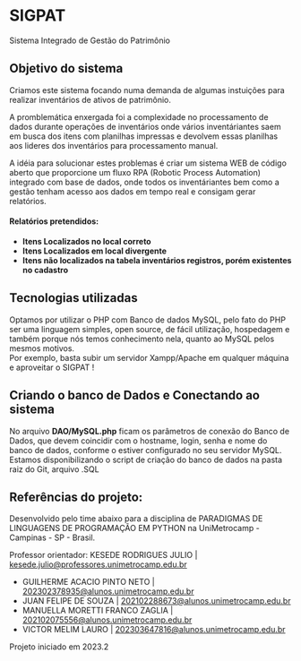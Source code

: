 # SIGPAT
Sistema Integrado de Gestão do Patrimônio

## Objetivo do sistema
Criamos este sistema focando numa demanda de algumas instuições para realizar inventários de ativos de patrimônio.  

A promblemática enxergada foi a complexidade no processamento de dados durante operações de inventários onde vários inventáriantes saem em busca dos itens com planilhas impressas e devolvem essas planilhas aos lideres dos inventários para processamento manual.  

A idéia para solucionar estes problemas é criar um sistema WEB de código aberto que proporcione um fluxo RPA (Robotic Process Automation) integrado com base de dados, onde todos os inventáriantes bem como a gestão tenham acesso aos dados em tempo real e consigam gerar relatórios.

#### Relatórios pretendidos: 
* **Itens Localizados no local correto**  
* **Itens Localizados em local divergente**  
* **Itens não localizados na tabela inventários registros, porém existentes no cadastro**  

## Tecnologias utilizadas
Optamos por utilizar o PHP com Banco de dados MySQL, pelo fato do PHP ser uma linguagem simples, open source, de fácil utilização, hospedagem e também porque nós temos conhecimento nela, quanto ao MySQL pelos mesmos motivos.  
Por exemplo, basta subir um servidor Xampp/Apache em qualquer máquina e aproveitar o SIGPAT !  

## Criando o banco de Dados e Conectando ao sistema
No arquivo **DAO/MySQL.php**  ficam os parâmetros de conexão do Banco de Dados, que devem coincidir com o hostname, login, senha e nome do banco de dados, conforme o estiver configurado no seu servidor MySQL.  
Estamos disponibilizando o script de criação do banco de dados na pasta raiz do Git, arquivo .SQL
## Referências do projeto:
Desenvolvido pelo time abaixo para a disciplina de PARADIGMAS DE LINGUAGENS DE PROGRAMAÇÃO EM PYTHON na UniMetrocamp - Campinas - SP - Brasil.

Professor orientador: KESEDE RODRIGUES JULIO | kesede.julio@professores.unimetrocamp.edu.br

* GUILHERME ACACIO PINTO NETO | 202302378935@alunos.unimetrocamp.edu.br
* JUAN FELIPE DE SOUZA | 202102288673@alunos.unimetrocamp.edu.br
* MANUELLA MORETTI FRANCO ZAGLIA | 202102075556@alunos.unimetrocamp.edu.br
* VICTOR MELIM LAURO | 202303647816@alunos.unimetrocamp.edu.br

Projeto iniciado em 2023.2



